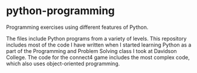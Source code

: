 # python-programming
Programming exercises using different features of Python.

The files include Python programs from a variety of levels. This repository includes most of the code I have written when I started learning Python as a part of the Programming and Problem Solving class I took at Davidson College. The code for the connect4 game includes the most complex code, which also uses object-oriented programming.
